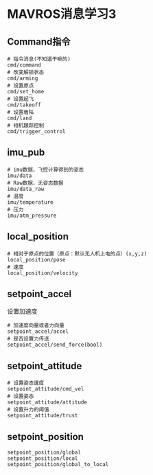 # MAVROS消息学习3

## Command指令

```shell
# 指令消息(不知道干嘛的)
cmd/command 
# 改变解锁状态
cmd/arming
# 设置原点
cmd/set_home
# 设置起飞
cmd/takeoff
# 设置着陆
cmd/land
# 相机跟踪控制
cmd/trigger_control
```

## imu_pub

```shell
# imu数据，飞控计算得到的姿态
imu/data
# Raw数据，无姿态数据
imu/data_raw
# 温度
imu/temperature
# 压力
imu/atm_pressure
```



## local_position

```shell
# 相对于原点的位置（原点：默认无人机上电的点）(x,y,z)
local_position/pose
# 速度
local_position/velocity
```



## setpoint_accel

设置加速度

```shell
# 加速度向量或者力向量
setpoint_accel/accel
# 是否设置力传送
setpoint_accel/send_force(bool)
```





## setpoint_attitude

```shell
# 设置姿态速度
setpoint_attitude/cmd_vel
# 设置姿态
setpoint_attitude/attitude
# 设置升力的阈值
setpoint_attitude/trust
```



## setpoint_position

```shell
setpoint_position/global
setpoint_position/local
setpoint_position/global_to_local
```

